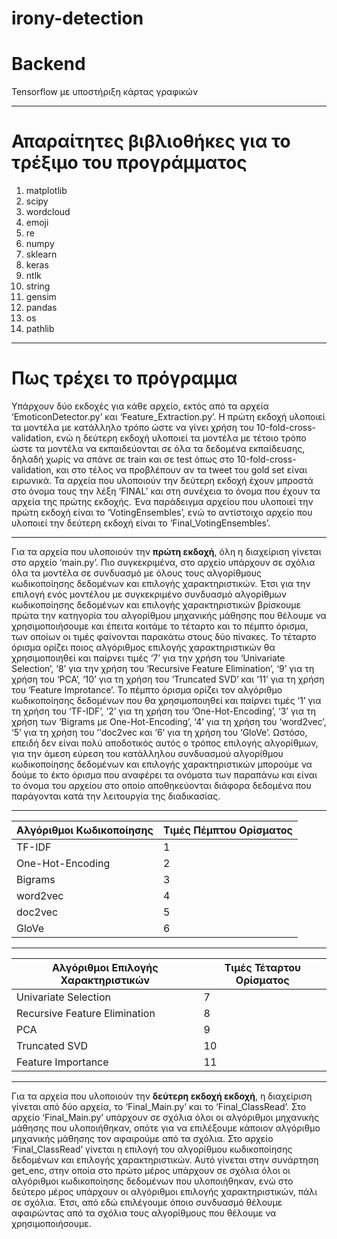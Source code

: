 # irony-detection
# Backend
Tensorflow με υποστήριξη κάρτας γραφικών

----------------------------------------------------------------------------------------------------------------------------------------

# Απαραίτητες βιβλιοθήκες για το τρέξιμο του προγράμματος
1. matplotlib 
1. scipy 
1. wordcloud
1. emoji
1. re
1. numpy
1. sklearn
1. keras
1. ntlk
1. string
1. gensim
1. pandas
1. os
1. pathlib

----------------------------------------------------------------------------------------------------------------------------------------

# Πως τρέχει το πρόγραμμα
  Υπάρχουν δύο εκδοχές για κάθε αρχείο, εκτός από τα αρχεία ‘EmoticonDetector.py’ και ‘Feature_Extraction.py’. Η πρώτη εκδοχή υλοποιεί τα μοντέλα με κατάλληλο τρόπο  ώστε να γίνει χρήση του 10-fold-cross-validation, ενώ η δεύτερη εκδοχή υλοποιεί τα μοντέλα με τέτοιο τρόπο ώστε τα μοντέλα να εκπαιδεύονται σε όλα τα δεδομένα εκπαίδευσης, δηλαδή χωρίς να σπάνε σε train και σε test όπως στο 10-fold-cross-validation, και στο τέλος να προβλέπουν αν τα tweet του gold set είναι ειρωνικά. Τα αρχεία που υλοποιούν την δεύτερη εκδοχή έχουν μπροστά στο όνομα τους την λέξη ‘FINAL’ και στη συνέχεια το όνομα που έχουν τα αρχεία της πρώτης εκδοχής. Ένα παράδειγμα αρχείου που υλοποιεί την πρώτη εκδοχή είναι το ‘VotingEnsembles’, ενώ το αντίστοιχο αρχείο που υλοποιεί την δεύτερη εκδοχή είναι το ‘Final_VotingEnsembles’.
  
----------------------------------------------------------------------------------------------------------------------------------------

  Για τα αρχεία που υλοποιούν την **πρώτη εκδοχή**, όλη η διαχείριση γίνεται στο αρχείο ‘main.py’. Πιο συγκεκριμένα, στο αρχείο υπάρχουν σε σχόλια όλα τα μοντέλα σε συνδυασμό με όλους τους αλγορίθμους κωδικοποίησης δεδομένων και επιλογής χαρακτηριστικών. Έτσι για την επιλογή ενός μοντέλου με συγκεκριμένο συνδυασμό αλγορίθμων κωδικοποίησης δεδομένων και επιλογής χαρακτηριστικών βρίσκουμε πρώτα την κατηγορία του αλγορίθμου μηχανικής μάθησης που θέλουμε να χρησιμοποιήσουμε και έπειτα κοιτάμε το τέταρτο και το πέμπτο όρισμα, των οποίων οι τιμές φαίνονται παρακάτω στους δύο πίνακες. Το τέταρτο όρισμα ορίζει ποιος αλγόριθμος επιλογής χαρακτηριστικών θα χρησιμοποιηθεί και παίρνει τιμές ‘7’ για την χρήση του ‘Univariate Selection’, ‘8’ για την χρήση του ‘Recursive Feature Elimination’, ‘9’ για τη χρήση του ‘PCA’, ‘10’ για τη χρήση του ‘Truncated SVD’ και ‘11’ για τη χρήση του ‘Feature Improtance’. Το πέμπτο όρισμα ορίζει τον αλγόριθμο κωδικοποίησης δεδομένων που θα χρησιμοποιηθεί και παίρνει τιμές ‘1’ για τη χρήση του ‘TF-IDF’, ‘2’ για τη χρήση του ‘One-Hot-Encoding’, ‘3’ για τη χρήση των ‘Bigrams με One-Hot-Encoding’, ‘4’ για τη χρήση του ‘word2vec’, ‘5’ για τη χρήση του ‘’doc2vec και ‘6’ για τη χρήση του ‘GloVe’. Ωστόσο, επειδή δεν είναι πολύ αποδοτικός αυτός ο τρόπος επιλογής αλγορίθμων, για την άμεση εύρεση του κατάλληλου συνδυασμού αλγορίθμου κωδικοποίησης δεδομένων και επιλογής χαρακτηριστικών μπορούμε να δούμε το έκτο όρισμα που αναφέρει τα ονόματα των παραπάνω και είναι το όνομα του αρχείου στο οποίο αποθηκεύονται διάφορα δεδομένα που παράγονται κατά την λειτουργία της διαδικασίας.
  
----------------------------------------------------------------------------------------------------------------------------------------

Αλγόριθμοι Κωδικοποίησης | Τιμές Πέμπτου Ορίσματος 
------------------------ | ----------------------- 
TF-IDF  |  1 
One-Hot-Encoding  |  2 
Bigrams  |  3 
word2vec  |  4 
doc2vec  |  5
GloVe  |  6

----------------------------------------------------------------------------------------------------------------------------------------

Αλγόριθμοι Επιλογής Χαρακτηριστικών | Τιμές Τέταρτου Ορίσματος  
----------------------------------- | ------------------------
Univariate Selection| 7
Recursive Feature Elimination | 8  
PCA | 9  
Truncated SVD | 10
Feature Importance | 11  

----------------------------------------------------------------------------------------------------------------------------------------

  Για τα αρχεία που υλοποιούν την **δεύτερη εκδοχή εκδοχή**, η διαχείριση γίνεται από δύο αρχεία, το ‘Final_Main.py’ και το ‘Final_ClassRead’. Στο αρχείο ‘Final_Main.py’ υπάρχουν σε σχόλια όλοι οι αλγόριθμοι μηχανικής μάθησης που υλοποιήθηκαν, οπότε για να επιλέξουμε κάποιον αλγόριθμο μηχανικής μάθησης τον αφαιρούμε από τα σχόλια. Στο αρχείο ‘Final_ClassRead’ γίνεται η επιλογή του αλγορίθμου κωδικοποίησης δεδομένων και επιλογής χαρακτηριστικών. Αυτό γίνεται στην συνάρτηση get_enc, στην οποία στο πρώτο μέρος υπάρχουν σε σχόλια όλοι οι αλγόριθμοι κωδικοποίησης δεδομένων που υλοποιήθηκαν, ενώ στο δεύτερο μέρος υπάρχουν οι αλγόριθμοι επιλογής χαρακτηριστικών, πάλι σε σχόλια. Έτσι, από εδώ επιλέγουμε όποιο συνδυασμό θέλουμε αφαιρώντας από τα σχόλια τους αλγορίθμους που θέλουμε να χρησιμοποιήσουμε.
